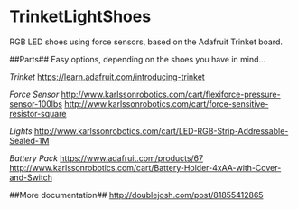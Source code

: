 TrinketLightShoes
=================
RGB LED shoes using force sensors, based on the Adafruit Trinket board.

##Parts##
Easy options, depending on the shoes you have in mind...

*Trinket*
https://learn.adafruit.com/introducing-trinket

*Force Sensor*
http://www.karlssonrobotics.com/cart/flexiforce-pressure-sensor-100lbs
http://www.karlssonrobotics.com/cart/force-sensitive-resistor-square

*Lights*
http://www.karlssonrobotics.com/cart/LED-RGB-Strip-Addressable-Sealed-1M

*Battery Pack*
https://www.adafruit.com/products/67
http://www.karlssonrobotics.com/cart/Battery-Holder-4xAA-with-Cover-and-Switch

##More documentation##
http://doublejosh.com/post/81855412865
